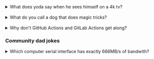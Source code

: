 <details>
  <summary>What does yoda say when he sees himself on a 4k tv?</summary>
  <b>HDMI</b>
</details>

<br>

<details>
  <summary>What do you call a dog that does magic tricks?</summary>
  <b>A labracadabrador</b>
</details>

<br>

<details>
  <summary>Why don't GitHub Actions and GitLab Actions get along?</summary>
  <b>They don't CI to eye</b>
</details>


### Community dad jokes

<details>
  <summary>Which computer serial interface has exactly 666MB/s of bandwith?</summary>
  <b>SATA-N</b>
</details>

<br>

